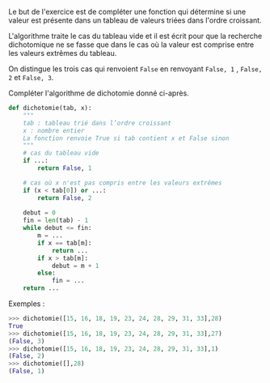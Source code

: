 Le but de l'exercice est de compléter une fonction qui détermine si une valeur est présente
dans un tableau de valeurs triées dans l'ordre croissant.

L'algorithme traite le cas du tableau vide et il est écrit pour que la recherche dichotomique ne se fasse que dans le cas où
la valeur est comprise entre les valeurs extrêmes du tableau.

On distingue les trois cas qui renvoient `False` en renvoyant `False, 1` , `False, 2` et
`False, 3`.

Compléter l'algorithme de dichotomie donné ci-après.

```python linenums='1'
def dichotomie(tab, x):
    """
    tab : tableau trié dans l’ordre croissant
    x : nombre entier
    La fonction renvoie True si tab contient x et False sinon
    """
    # cas du tableau vide
    if ...:
        return False, 1

    # cas où x n'est pas compris entre les valeurs extrêmes
    if (x < tab[0]) or ...:
        return False, 2
        
    debut = 0
    fin = len(tab) - 1
    while debut <= fin:
        m = ...
        if x == tab[m]:
            return ...
        if x > tab[m]:
            debut = m + 1
        else:
            fin = ...
    return ...
```

Exemples :

```python
>>> dichotomie([15, 16, 18, 19, 23, 24, 28, 29, 31, 33],28)
True
>>> dichotomie([15, 16, 18, 19, 23, 24, 28, 29, 31, 33],27)
(False, 3)
>>> dichotomie([15, 16, 18, 19, 23, 24, 28, 29, 31, 33],1)
(False, 2)
>>> dichotomie([],28)
(False, 1)
```